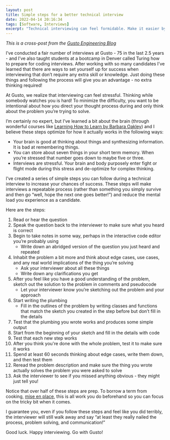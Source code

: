 ```yaml
---
layout: post
title: Simple steps for a better technical interview
date: 2022-04-14 20:16:34
tags: [Software, Interviews]
excerpt: "Technical interviewing can feel formidable. Make it easier by standardizing your interview process."
---
```


_This is a cross-post from the [Gusto Engineering Blog](https://engineering.gusto.com/simple-steps-for-a-better-technical-interview/)_

I’ve conducted a fair number of interviews at Gusto - 75 in the last 2.5 years - and I’ve also taught students at a bootcamp in Denver called Turing how to prepare for coding interviews. After working with so many candidates I’ve learned that there are ways to set yourself up for success when interviewing that don’t require any extra skill or knowledge. Just doing these things and following the process will give you an advantage - no extra thinking required!

At Gusto, we realize that interviewing can feel stressful. Thinking while somebody watches you is hard! To minimize the difficulty, you  want to be intentional about how you direct your thought process during and only think about the problem you’re trying to solve.

I’m certainly no expert, but I’ve learned a bit about the brain (through wonderful courses like [Learning How to Learn by Barbara Oakley](https://www.coursera.org/learn/learning-how-to-learn)) and I believe these steps optimize for how it actually works in the following ways:

- Your brain is good at thinking about things and synthesizing information. It is bad at remembering things.
- You can store about seven things in your short term memory. When you’re stressed that number goes down to maybe five or three.
- Interviews are stressful. Your brain and body purposely enter fight or flight mode during this stress and de-optimize for complex thinking.

I’ve created a series of simple steps you can follow during a technical interview to increase your chances of success. These steps will make interviews a repeatable process (rather than something you simply survive and then go “well, hope the next one goes better!”) and reduce the mental load you experience as a candidate.

Here are the steps:

1. Read or hear the question
2. Speak the question back to the interviewer to make sure what you heard is correct
3. Begin to take notes in some way, perhaps in the interactive code editor you’re probably using
    - Write down an abridged version of the question you just heard and repeated
1. Inhabit the problem a bit more and think about edge cases, use cases, and any real world implications of the thing you’re solving
    - Ask your interviewer about all these things
    - Write down any clarifications you get
1. After you feel like you have a good understanding of the problem, sketch out the solution to the problem in comments and pseudocode
    - Let your interviewer know you’re sketching out the problem and your approach
1. Start writing the plumbing
    - Fill in the outlines of the problem by writing classes and functions that match the sketch you created in the step before but don’t fill in the details
1. Test that the plumbing you wrote works and produces some simple output
1. Start from the beginning of your sketch and fill in the details with code
1. Test that each new step works
1. After you think you're done with the whole problem, test it to make sure it works
1. Spend at least 60 seconds thinking about edge cases, write them down, and then test them
1. Reread the problem description and make sure the thing you wrote actually solves the problem you were asked to solve
1. Ask the interviewer to see if you missed anything obvious - they might just tell you!

Notice that over half of these steps are prep. To borrow a term from cooking, [mise en place](https://en.wikipedia.org/wiki/Mise_en_place), this is all work you do beforehand so you can focus on the tricky bit when it comes.

I guarantee you, even if you follow these steps and feel like you did terribly, the interviewer will still walk away and say “at least they really nailed the process, problem solving, and communication!”

Good luck. Happy interviewing. Go with Gusto!